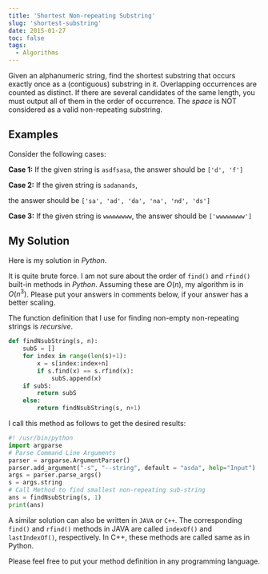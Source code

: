 ```yaml
---
title: 'Shortest Non-repeating Substring'
slug: 'shortest-substring'
date: 2015-01-27
toc: false
tags:
  - Algorithms
---
```


Given an alphanumeric string, find the shortest substring that occurs exactly once as a
(contiguous) substring in it. Overlapping occurrences are counted as distinct. If there are several
candidates of the same length, you must output all of them in the order of occurrence. The _space_
is NOT considered as a valid non-repeating substring.

<!-- excerpt -->
## Examples

Consider the following cases:

**Case 1:** If the given string is `asdfsasa`, the answer should be `['d', 'f']`

**Case 2:** If the given string is `sadanands`,

the answer should be `['sa', 'ad', 'da', 'na', 'nd', 'ds']`

**Case 3:** If the given string is `wwwwwwww`, the answer should be `['wwwwwwww']`

## My Solution

Here is my solution in _Python_.

It is quite brute force. I am not sure about the order of `find()` and `rfind()` built-in methods
in _Python_. Assuming these are $O(n)$, my algorithm is in $O(n^3)$. Please put your answers in
comments below, if your answer has a better scaling.

The function definition that I use for finding non-empty non-repeating strings is _recursive_.

```python
def findNsubString(s, n):
    subS = []
    for index in range(len(s)+1):
        x = s[index:index+n]
        if s.find(x) == s.rfind(x):
            subS.append(x)
    if subS:
        return subS
    else:
        return findNsubString(s, n+1)
```

I call this method as follows to get the desired results:

```python
#! /usr/bin/python
import argparse
# Parse Command Line Arguments
parser = argparse.ArgumentParser()
parser.add_argument("-s", "--string", default = "asda", help="Input")
args = parser.parse_args()
s = args.string
# Call Method to find smallest non-repeating sub-string
ans = findNsubString(s, 1)
print(ans)
```

A similar solution can also be written in `JAVA` or `C++`. The corresponding `find()` and `rfind()`
methods in JAVA are called `indexOf()` and `lastIndexOf()`, respectively. In C++, these methods are
called same as in Python.

Please feel free to put your method definition in any programming language.
